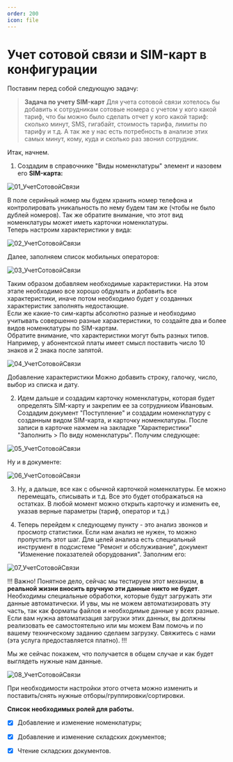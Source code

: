 ```yaml
---
order: 200
icon: file
---
```


# Учет сотовой связи и SIM-карт в конфигурации

Поставим перед собой следующую задачу:

> **Задача по учету SIM-карт**
> Для учета сотовой связи хотелось бы добавить к сотрудникам сотовые номера с учетом у кого какой тариф, что бы можно было сделать отчет у кого какой тариф: сколько минут, SMS, гигабайт, стоимость тарифа, лимиты по тарифу и т.д. А так же у нас есть потребность в анализе этих самых минут, кому, куда и сколько раз звонил сотрудник.

Итак, начнем.
1. Создадим в справочнике "Виды номенклатуры" элемент и назовем его **SIM-карта:** 

![01_УчетСотовойСвязи](static/01_УчетСотовойСвязи.png)

В поле серийный номер мы будем хранить номер телефона и контролировать уникальность по нему будем там же (чтобы не было дублей номеров). Так же обратите внимание, что этот вид номенклатуры может иметь карточки номенклатуры.  
Теперь настроим характеристики у вида: 

![02_УчетСотовойСвязи](static/02_УчетСотовойСвязи.png)

Далее, заполняем список мобильных операторов: 

![03_УчетСотовойСвязи](static/03_УчетСотовойСвязи.png)

Таким образом добавляем необходимые характеристики. На этом этапе необходимо все хорошо обдумать и добавить все характеристики, иначе потом необходимо будет у созданных характеристик заполнять недостающие.  
Если же какие-то сим-карты абсолютно разные и необходимо учитывать совершенно разные характеристики, то создайте два и более видов номенклатуры по SIM-картам.  
Обратите внимание, что характеристики могут быть разных типов. Например, у абонентской платы имеет смысл поставить число 10 знаков и 2 знака после запятой. 

![04_УчетСотовойСвязи](static/04_УчетСотовойСвязи.png)

Добавление характеристики 
Можно добавить строку, галочку, число, выбор из списка и дату.

2. Идем дальше и создадим карточку номенклатуры, которая будет определять SIM-карту и закрепим ее за сотрудником Ивановым. Создадим документ "Поступление" и создадим номенклатуру с созданным видом SIM-карта, и карточку номенклатуры. После записи в карточке нажмем на закладке "Характеристики" "Заполнить > По виду номенклатуры". Получим следующее:

![05_УчетСотовойСвязи](static/05_УчетСотовойСвязи.png)

Ну и в документе: 

![06_УчетСотовойСвязи](static/06_УчетСотовойСвязи.png)

3. Ну, а дальше, все как с обычной карточкой номенклатуры. Ее можно перемещать, списывать и т.д. Все это будет отображаться на остатках. В любой момент можно открыть карточку и изменить ее, указав верные параметры (тариф, оператор и т.д.)

4. Теперь перейдем к следующему пункту - это анализ звонков и просмотр статистики. Если нам анализ не нужен, то можно пропустить этот шаг. Для целей анализа есть специальный инструмент в подсистеме "Ремонт и обслуживание", документ "Изменение показателей оборудования". Заполним его:

![07_УчетСотовойСвязи](static/07_УчетСотовойСвязи.png)

!!!
Важно! Понятное дело, сейчас мы тестируем этот механизм, **в реальной жизни вносить вручную эти данные никто не будет**. Необходимы специальные обработки, которые будут загружать эти данные автоматически. И увы, мы не можем автоматизировать эту часть, так как форматы файлов и необходимые данные у всех разные.
Если вам нужна автоматизация загрузки этих данных, вы должны реализовать ее самостоятельно или мы можем Вам помочь и по вашему техническому заданию сделаем загрузку. Свяжитесь с нами (эта услуга предоставляется платно).
!!!

Мы же сейчас покажем, что получается в общем случае и как будет выглядеть нужные нам данные.

![08_УчетСотовойСвязи](static/08_УчетСотовойСвязи.png)

При необходимости настройки этого отчета можно изменить и поставить/снять нужные отборы/группировки/сортировки.

**Список необходимых ролей для работы.**
* [x] Добавление и изменение номенклатуры;
* [x] Добавление и изменение складских документов;
* [x] Чтение складских документов.


